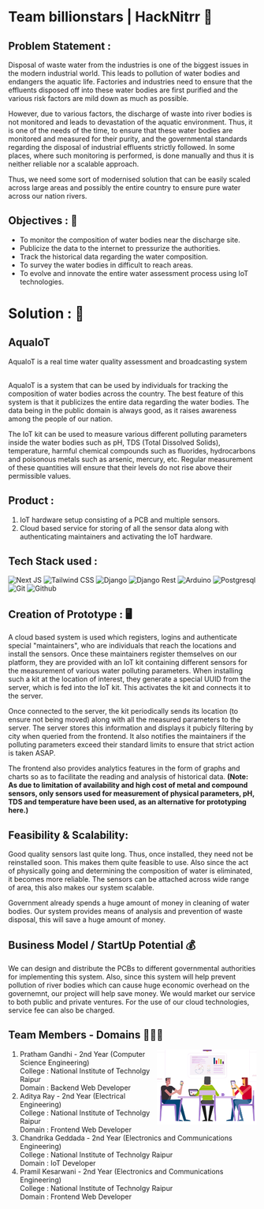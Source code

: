 # **Team billionstars | HackNitrr** :briefcase:

## Problem Statement :
Disposal of waste water from the industries is one of the biggest issues in the modern industrial world. This leads to pollution of water bodies and endangers the aquatic life. Factories and industries need to ensure that the effluents disposed off into these water bodies are first purified and the various risk factors are mild down as much as possible. 

However, due to various factors, the discharge of waste into river bodies is not monitored and leads to devastation of the aquatic environment. Thus, it is one of the needs of the time, to ensure that these water bodies are monitored and measured for their purity, and the governmental standards regarding the disposal of industrial effluents strictly followed. In some places, where such monitoring is performed, is done manually and thus it is neither reliable nor a scalable approach.

Thus, we need some sort of modernised solution that can be easily scaled across large areas and possibly the entire country to ensure pure water across our nation rivers.

## Objectives : :notebook_with_decorative_cover:
- To monitor the composition of water bodies near the discharge site.
- Publicize the data to the internet to pressurize the authorities.
- Track the historical data regarding the water composition.
- To survey the water bodies in difficult to reach areas.
- To evolve and innovate the entire water assessment process using IoT technologies.

# **Solution :**  	:key:

## **AquaIoT**
AquaIoT is a real time water quality assessment and broadcasting system <br> <br>

AquaIoT is a system that can be used by individuals for tracking the composition of water bodies across the country. The best feature of this system is that it publicizes the entire data regarding the water bodies. The data being in the public domain is always good, as it raises awareness among the people of our nation. 

The IoT kit can be used to measure various different polluting parameters inside the water bodies such as pH, TDS (Total Dissolved Solids), temperature, harmful chemical compounds such as fluorides, hydrocarbons and poisonous metals such as arsenic, mercury, etc. Regular measurement of these quantities will ensure that their levels do not rise above their permissible values.

## Product :
1. IoT hardware setup consisting of a PCB and multiple sensors.
2. Cloud based service for storing of all the sensor data along with authenticating maintainers and activating the IoT hardware.

## Tech Stack used : 
![Next JS](https://img.shields.io/badge/next.js-000000?style=for-the-badge&logo=nextdotjs&logoColor=white)
![Tailwind CSS](https://img.shields.io/badge/Tailwind_CSS-38B2AC?style=for-the-badge&logo=tailwind-css&logoColor=white)
![Django](https://img.shields.io/badge/Django-092E20?style=for-the-badge&logo=django&logoColor=green)
![Django Rest](https://img.shields.io/badge/django%20rest-ff1709?style=for-the-badge&logo=django&logoColor=white)
![Arduino](https://img.shields.io/badge/Arduino-00979D?style=for-the-badge&logo=Arduino&logoColor=white)
![Postgresql](https://img.shields.io/badge/PostgreSQL-316192?style=for-the-badge&logo=postgresql&logoColor=white)
![Git](https://img.shields.io/badge/GIT-E44C30?style=for-the-badge&logo=git&logoColor=white)
![Github](https://img.shields.io/badge/GitHub-100000?style=for-the-badge&logo=github&logoColor=white)

## Creation of Prototype : :desktop_computer:
A cloud based system is used which registers, logins and authenticate special "maintainers", who are individuals that reach the locations and install the sensors. Once these maintainers register themselves on our platform, they are provided with an IoT kit containing different sensors for the measurement of various water polluting parameters. When installing such a kit at the location of interest, they generate a special UUID from the server, which is fed into the IoT kit. This activates the kit and connects it to the server.

Once connected to the server, the kit periodically sends its location (to ensure not being moved) along with all the measured parameters to the server. The server stores this information and displays it pubicly filtering by city when queried from the frontend. It also notifies the maintainers if the polluting parameters exceed their standard limits to ensure that strict action is taken ASAP.

The frontend also provides analytics features in the form of graphs and charts so as to facilitate the reading and analysis of historical data.
**(Note: As due to limitation of availability and high cost of metal and compound sensors, only sensors used for measurement of physical parameters, pH, TDS and temperature have been used, as an alternative for prototyping here.)**

## Feasibility & Scalability:
Good quality sensors last quite long. Thus, once installed, they need not be reinstalled soon. This makes them quite feasible to use. Also since the act of physically going and determining the composition of water is eliminated, it becomes more reliable. The sensors can be attached across wide range of area, this also makes our system scalable. 

Government already spends a huge amount of money in cleaning of water bodies. Our system provides means of analysis and prevention of waste disposal, this will save a huge amount of money.

## Business Model / StartUp Potential  	:moneybag:
We can design and distribute the PCBs to different governmental authorities for implementing this system. Also, since this system will help prevent pollution of river bodies which can cause huge economic overhead on the governemnt, our project will help save money. We would market our service to both public and private ventures. For the use of our cloud technologies, service fee can also be charged.

## Team Members - Domains :family_man_boy_boy:
<img align="right" src="https://github.com/amandewatnitrr/evolution-hacknitr/blob/main/imgs/desk-loop.gif" width="40%"/>

1. Pratham Gandhi - 2nd Year (Computer Science Engineering)  
College : National Institute of Technolgy Raipur  
Domain : Backend Web Developer
2. Aditya Ray - 2nd Year (Electrical Engineering)  
College : National Institute of Technolgy Raipur  
Domain : Frontend Web Developer
3. Chandrika Geddada - 2nd Year (Electronics and Communications Engineering)  
College : National Institute of Technolgy Raipur  
Domain : IoT Developer
4. Pramil Kesarwani - 2nd Year (Electronics and Communications Engineering)  
College : National Institute of Technolgy Raipur  
Domain : Frontend Web Developer
